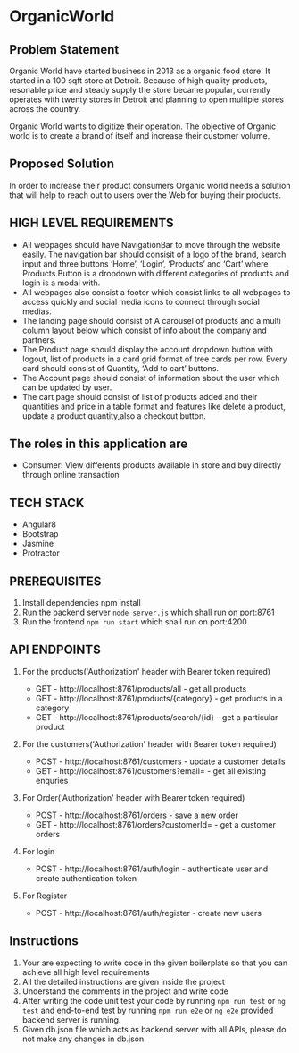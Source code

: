 # OrganicWorld

## Problem Statement

Organic World have started business in 2013 as a organic food store. It started in a 100 sqft store at Detroit. Because of high quality products, resonable price and steady supply the store became popular, currently operates with twenty stores in Detroit and planning to open multiple stores across the country.

Organic World wants to digitize their operation. The objective of Organic world is to create a brand of itself and increase their customer volume.

## Proposed Solution

In order to increase their product consumers Organic world needs a solution that will help to reach out to users over the Web for buying their products.

## HIGH LEVEL REQUIREMENTS

- All webpages should have NavigationBar to move through the website easily. The navigation bar should consisit of a logo of the brand, search input and three buttons ‘Home’, ‘Login’, ‘Products’ and ‘Cart’ where Products Button is a dropdown with different categories of products and login is a modal with.
- All webpages also consist a footer which consist links to all webpages to access quickly and social media icons to connect through social medias.
- The landing page should consist of A carousel of products and a multi column layout below which consist of info about the company and partners.
- The Product page should display the account dropdown button with logout, list of products in a card grid format of tree cards per row. Every card should consist of Quantity, ‘Add to cart’ buttons.
- The Account page should consist of information about the user which can be updated by user.
- The cart page should consist of list of products added and their quantities and price in a table format and features like delete a product, update a product quantity,also a checkout button.

## The roles in this application are

- Consumer: View differents products available in store and buy directly through online transaction

## TECH STACK

- Angular8
- Bootstrap
- Jasmine
- Protractor

## PREREQUISITES

  1. Install dependencies npm install
  2. Run the backend server `node server.js` which shall run on port:8761
  3. Run the frontend `npm run start` which shall run on port:4200  

## API ENDPOINTS
  
  1. For the products('Authorization' header with Bearer token required)
     - GET    - http://localhost:8761/products/all          - get all products
     - GET    - http://localhost:8761/products/{category}   - get products in a category  
     - GET    - http://localhost:8761/products/search/{id}  - get a particular product

  2. For the customers('Authorization' header with Bearer token required)
     - POST   - http://localhost:8761/customers             - update a customer details
     - GET    - http://localhost:8761/customers?email=      - get all existing enquries

  3. For Order('Authorization' header with Bearer token required)
     - POST   - http://localhost:8761/orders                - save a new order
     - GET    - http://localhost:8761/orders?customerId=    - get a customer orders

  4. For login
     - POST   - http://localhost:8761/auth/login            - authenticate user and create authentication token

  5. For Register
     - POST   - http://localhost:8761/auth/register         - create new users

## Instructions

1. Your are expecting to write code in the given boilerplate so that you can achieve all  high level requirements
2. All the detailed instructions are given inside the project
3. Understand the comments in the project and write code
4. After writing the code unit test your code by running `npm run test` or `ng test` and end-to-end test by running `npm run e2e` or `ng e2e` provided backend server is running.
5. Given db.json file which acts as backend server with all APIs, please do not make any changes in db.json
